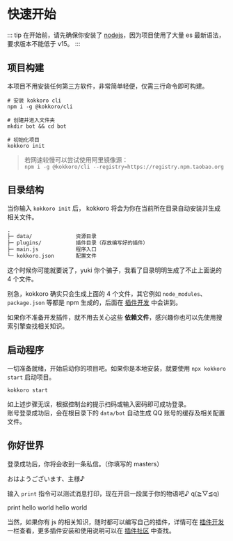 # 快速开始

::: tip
在开始前，请先确保你安装了 [nodejs](https://nodejs.org/zh-cn/)，因为项目使用了大量 es 最新语法，要求版本不能低于 v15。
:::

## 项目构建

本项目不用安装任何第三方软件，非常简单轻便，仅需三行命令即可构建。

```shell
# 安装 kokkoro cli
npm i -g @kokkoro/cli

# 创建并进入文件夹
mkdir bot && cd bot

# 初始化项目
kokkoro init
```

> 若网速较慢可以尝试使用阿里镜像源：  
> `npm i -g @kokkoro/cli --registry=https://registry.npm.taobao.org`

## 目录结构

当你输入 `kokkoro init` 后， kokkoro 将会为你在当前所在目录自动安装并生成相关文件。

```tex
.
├─ data/              资源目录
├─ plugins/           插件目录（存放编写好的插件）
├─ main.js            程序入口
└─ kokkoro.json       配置文件
```

这个时候你可能就要说了，yuki 你个骗子，我看了目录明明生成了不止上面说的 4 个文件。

别急，kokkoro 确实只会生成上面的 4 个文件，其它例如 `node_modules`、`package.json` 等都是 npm 生成的，后面在 [插件开发](/develop/example) 中会讲到。

如果你不准备开发插件，就不用去关心这些 **依赖文件**，感兴趣你也可以先使用搜索引擎查找相关知识。

## 启动程序

一切准备就绪，开始启动你的项目吧。如果你是本地安装，就要使用 `npx kokkoro start` 启动项目。

```shell
kokkoro start
```

如上述步骤无误，根据控制台的提示扫码或输入密码即可成功登录。  
账号登录成功后，会在根目录下的 `data/bot` 自动生成 QQ 账号的缓存及相关配置文件。

## 你好世界

登录成功后，你将会收到一条私信。（你填写的 masters）

<ChatPanel>
  <ChatMessage id="709289491">おはようございます、主様♪</ChatMessage>
</ChatPanel>

输入 `print` 指令可以测试消息打印，现在开启一段属于你的物语吧♪ q(≧▽≦q)

<ChatPanel>
  <ChatMessage id="2225151531">print hello world</ChatMessage>
  <ChatMessage id="709289491">hello world</ChatMessage>
</ChatPanel>

当然，如果你有 js 的相关知识，随时都可以编写自己的插件，详情可在 [插件开发](/develop/example) 一栏查看，更多插件安装和使用说明可以在 [插件社区](/plugin/awesome) 中查找。
